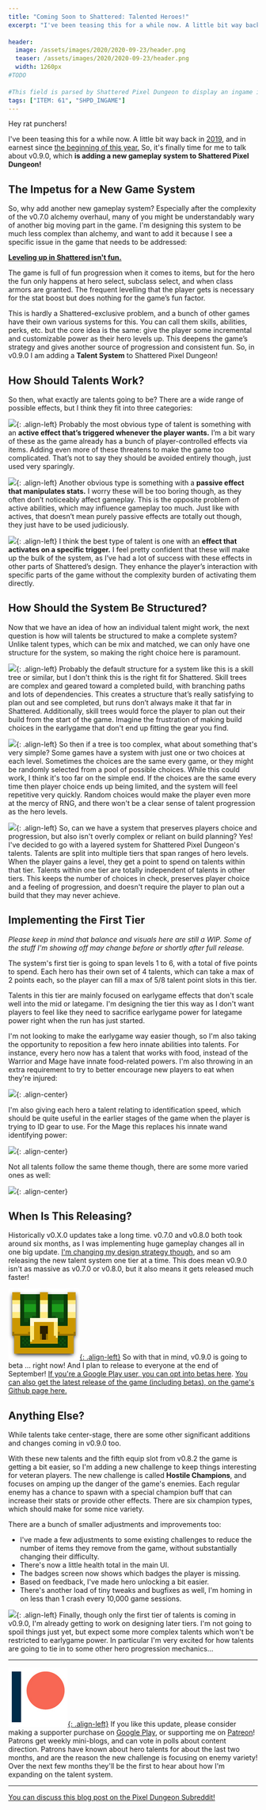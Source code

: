```yaml
---
title: "Coming Soon to Shattered: Talented Heroes!"
excerpt: "I've been teasing this for a while now. A little bit way back in 2019, and in earnest since the beginning of this year. So, it's finally time for me to talk about v0.9.0, which is adding a new gameplay system to Shattered Pixel Dungeon!"

header:
  image: /assets/images/2020/2020-09-23/header.png
  teaser: /assets/images/2020/2020-09-23/header.png
  width: 1260px
#TODO

#This field is parsed by Shattered Pixel Dungeon to display an ingame icon in its news feed
tags: ["ITEM: 61", "SHPD_INGAME"]
---
```


Hey rat punchers!

I've been teasing this for a while now. A little bit way back in [2019](/blog/shattered-pixel-dungeon-in-2019.html#new-gameplay-system), and in earnest since [the beginning of this year.](/blog/shattered-pixel-dungeon-in-2020.html#new-gameplay-system) So, it's finally time for me to talk about v0.9.0, which **is adding a new gameplay system to Shattered Pixel Dungeon!**

## The Impetus for a New Game System

So, why add another new gameplay system? Especially after the complexity of the v0.7.0 alchemy overhaul, many of you might be understandably wary of another big moving part in the game. I'm designing this system to be much less complex than alchemy, and want to add it because I see a specific issue in the game that needs to be addressed:

<u><b>Leveling up in Shattered isn't fun.</b></u>

The game is full of fun progression when it comes to items, but for the hero the fun only happens at hero select, subclass select, and when class armors are granted. The frequent levelling that the player gets is necessary for the stat boost but does nothing for the game’s fun factor. 

This is hardly a Shattered-exclusive problem, and a bunch of other games have their own various systems for this. You can call them skills, abilities, perks, etc. but the core idea is the same: give the player some incremental and customizable power as their hero levels up. This deepens the game’s strategy and gives another source of progression and consistent fun. So, in v0.9.0 I am adding a **Talent System** to Shattered Pixel Dungeon!

## How Should Talents Work?

So then, what exactly are talents going to be? There are a wide range of possible effects, but I think they fit into three categories:

![](/assets/images/{{page.date|date:'%Y/%Y-%m-%d'}}/mage-robe.png){: .align-left}
Probably the most obvious type of talent is something with an **active effect that’s triggered whenever the player wants.** I’m a bit wary of these as the game already has a bunch of player-controlled effects via items. Adding even more of these threatens to make the game too complicated. That’s not to say they should be avoided entirely though, just used very sparingly.

![](/assets/images/{{page.date|date:'%Y/%Y-%m-%d'}}/upgrade-scroll.png){: .align-left}
Another obvious type is something with a **passive effect that manipulates stats.** I worry these will be too boring though, as they often don’t noticeably affect gameplay. This is the opposite problem of active abilities, which may influence gameplay too much. Just like with actives, that doesn’t mean purely passive effects are totally out though, they just have to be used judiciously.

![](/assets/images/{{page.date|date:'%Y/%Y-%m-%d'}}/ration.png){: .align-left}
I think the best type of talent is one with an **effect that activates on a specific trigger.** I feel pretty confident that these will make up the bulk of the system, as I’ve had a lot of success with these effects in other parts of Shattered’s design. They enhance the player’s interaction with specific parts of the game without the complexity burden of activating them directly.

## How Should the System Be Structured?

Now that we have an idea of how an individual talent might work, the next question is how will talents be structured to make a complete system? Unlike talent types, which can be mix and matched, we can only have one structure for the system, so making the right choice here is paramount.

![](/assets/images/{{page.date|date:'%Y/%Y-%m-%d'}}/tree-struct.png){: .align-left}
Probably the default structure for a system like this is a skill tree or similar, but I don't think this is the right fit for Shattered. Skill trees are complex and geared toward a completed build, with branching paths and lots of dependencies. This creates a structure that’s really satisfying to plan out and see completed, but runs don’t always make it that far in Shattered. Additionally, skill trees would force the player to plan out their build from the start of the game. Imagine the frustration of making build choices in the earlygame that don't end up fitting the gear you find.

![](/assets/images/{{page.date|date:'%Y/%Y-%m-%d'}}/linear-struct.png){: .align-left}
So then if a tree is too complex, what about something that's very simple? Some games have a system with just one or two choices at each level. Sometimes the choices are the same every game, or they might be randomly selected from a pool of possible choices. While this could work, I think it's too far on the simple end. If the choices are the same every time then player choice ends up being limited, and the system will feel repetitive very quickly. Random choices would make the player even more at the mercy of RNG, and there won't be a clear sense of talent progression as the hero levels.

![](/assets/images/{{page.date|date:'%Y/%Y-%m-%d'}}/layered-struct.png){: .align-left}
So, can we have a system that preserves players choice and progression, but also isn't overly complex or reliant on build planning? Yes! I've decided to go with a layered system for Shattered Pixel Dungeon's talents. Talents are split into multiple tiers that span ranges of hero levels. When the player gains a level, they get a point to spend on talents within that tier. Talents within one tier are totally independent of talents in other tiers. This keeps the number of choices in check, preserves player choice and a feeling of progression, and doesn't require the player to plan out a build that they may never achieve.

## Implementing the First Tier

*Please keep in mind that balance and visuals here are still a WIP. Some of the stuff I'm showing off may change before or shortly after full release.*

The system's first tier is going to span levels 1 to 6, with a total of five points to spend. Each hero has their own set of 4 talents, which can take a max of 2 points each, so the player can fill a max of 5/8 talent point slots in this tier.

Talents in this tier are mainly focused on earlygame effects that don't scale well into the mid or lategame. I'm designing the tier this way as I don't want players to feel like they need to sacrifice earlygame power for lategame power right when the run has just started.

I'm not looking to make the earlygame way easier though, so I'm also taking the opportunity to reposition a few hero innate abilities into talents. For instance, every hero now has a talent that works with food, instead of the Warrior and Mage have innate food-related powers. I'm also throwing in an extra requirement to try to better encourage new players to eat when they're injured:

![](/assets/images/{{page.date|date:'%Y/%Y-%m-%d'}}/food-talents.png){: .align-center}

I'm also giving each hero a talent relating to identification speed, which should be quite useful in the earlier stages of the game when the player is trying to ID gear to use. For the Mage this replaces his innate wand identifying power:

![](/assets/images/{{page.date|date:'%Y/%Y-%m-%d'}}/ID-talents.png){: .align-center}

Not all talents follow the same theme though, there are some more varied ones as well:

![](/assets/images/{{page.date|date:'%Y/%Y-%m-%d'}}/misc-talents.png){: .align-center}

## When Is This Releasing?

Historically v0.X.0 updates take a long time. v0.7.0 and v0.8.0 both took around six months, as I was implementing huge gameplay changes all in one big update. [I'm changing my design strategy though](/blog/coming-soon-to-shattered-better-bosses.html#changes-to-development-philosophy), and so am releasing the new talent system one tier at a time. This does mean v0.9.0 isn't as massive as v0.7.0 or v0.8.0, but it also means it gets released much faster!

[![](/assets/images/SHPD-icon.png){: .align-left}](https://github.com/00-Evan/shattered-pixel-dungeon/releases/) So with that in mind, v0.9.0 is going to beta ... right now! And I plan to release to everyone at the end of September! [If you're a Google Play user, you can opt into betas here](https://play.google.com/apps/testing/com.shatteredpixel.shatteredpixeldungeon). [You can also get the latest release of the game (including betas), on the game's Github page here.](https://github.com/00-Evan/shattered-pixel-dungeon/releases/)

## Anything Else?

While talents take center-stage, there are some other significant additions and changes coming in v0.9.0 too.

With these new talents and the fifth equip slot from v0.8.2 the game is getting a bit easier, so I'm adding a new challenge to keep things interesting for veteran players. The new challenge is called **Hostile Champions**, and focuses on amping up the danger of the game's enemies. Each regular enemy has a chance to spawn with a special champion buff that can increase their stats or provide other effects. There are six champion types, which should make for some nice variety.

There are a bunch of smaller adjustments and improvements too:
 - I've made a few adjustments to some existing challenges to reduce the number of items they remove from the game, without substantially changing their difficulty.
 - There's now a little health total in the main UI.
 - The badges screen now shows which badges the player is missing.
 - Based on feedback, I've made hero unlocking a bit easier.
 - There's another load of tiny tweaks and bugfixes as well, I'm homing in on less than 1 crash every 10,000 game sessions.

![](/assets/images/{{page.date|date:'%Y/%Y-%m-%d'}}/future-tiers.png){: .align-left}
Finally, though only the first tier of talents is coming in v0.9.0, I'm already getting to work on designing later tiers. I'm not going to spoil things just yet, but expect some more complex talents which won't be restricted to earlygame power. In particular I'm very excited for how talents are going to tie in to some other hero progression mechanics...

---

[![](/assets/images/patreon-icon.png){: .align-left}](https://www.patreon.com/ShatteredPixel) If you like this update, please consider making a supporter purchase on [Google Play](https://play.google.com/store/apps/details?id=com.shatteredpixel.shatteredpixeldungeon), or supporting me on [Patreon](https://www.patreon.com/ShatteredPixel)! Patrons get weekly mini-blogs, and can vote in polls about content direction. Patrons have known about hero talents for about the last two months, and are the reason the new challenge is focusing on enemy variety! Over the next few months they'll be the first to hear about how I'm expanding on the talent system.

---

[You can discuss this blog post on the Pixel Dungeon Subreddit!](https://www.reddit.com/r/PixelDungeon/comments/iym060/)